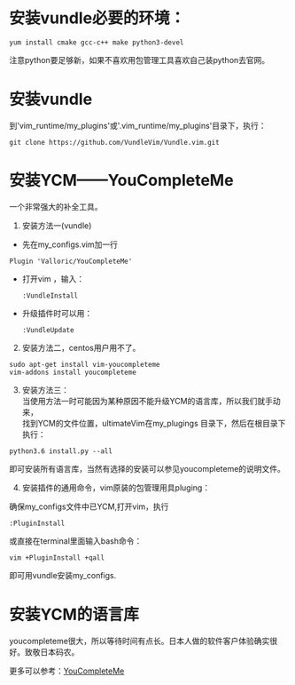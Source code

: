 # 安装vundle必要的环境：  

```
yum install cmake gcc-c++ make python3-devel
```
注意python要足够新，如果不喜欢用包管理工具喜欢自己装python去官网。  

# 安装vundle   

到'vim_runtime/my_plugins'或'.vim_runtime/my_plugins'目录下，执行：  
```
git clone https://github.com/VundleVim/Vundle.vim.git
```

# 安装YCM——YouCompleteMe  
一个非常强大的补全工具。  
1. 安装方法一(vundle)  
* 先在my_configs.vim加一行   
```
Plugin 'Valloric/YouCompleteMe'
```
* 打开vim ，输入：  
    ```
    :VundleInstall
    ```
* 升级插件时可以用：  
    ```
    :VundleUpdate
    ```
2. 安装方法二，centos用户用不了。  
```
sudo apt-get install vim-youcompleteme
vim-addons install youcompleteme
```
3. 安装方法三：  
当使用方法一时可能因为某种原因不能升级YCM的语言库，所以我们就手动来，  
找到YCM的文件位置，ultimateVim在my_plugings 目录下，然后在根目录下执行：  
```
python3.6 install.py --all  
```
即可安装所有语言库，当然有选择的安装可以参见youcompleteme的说明文件。

4. 安装插件的通用命令，vim原装的包管理用具pluging：  

确保my_configs文件中已YCM,打开vim，执行  
```
:PluginInstall
```
或直接在terminal里面输入bash命令：   
```
vim +PluginInstall +qall

```

即可用vundle安装my_configs.  

# 安装YCM的语言库  
youcompleteme很大，所以等待时间有点长。日本人做的软件客户体验确实很好。致敬日本码农。  

更多可以参考：[YouCompleteMe](https://github.com/Valloric/YouCompleteMe)  
